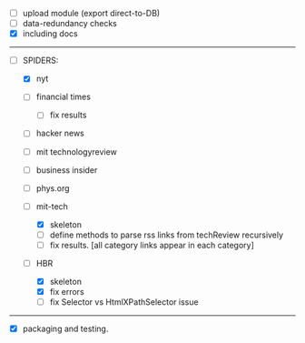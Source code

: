 - [ ] upload module (export direct-to-DB)
- [ ] data-redundancy checks
- [x] including docs

***

- [ ] SPIDERS:
  - [x] nyt
  - [ ] financial times 
    - [ ] fix results
  - [ ] hacker news
  - [ ] mit technologyreview
  - [ ] business insider
  - [ ] phys.org

  - [ ] mit-tech
    - [x] skeleton
    - [ ] define methods to parse rss links from techReview recursively
    - [ ] fix results. [all category links appear in each category]    

  - [ ] HBR
    - [x] skeleton
    - [x] fix errors
    - [ ] fix Selector vs HtmlXPathSelector issue

***
- [x] packaging and testing.
